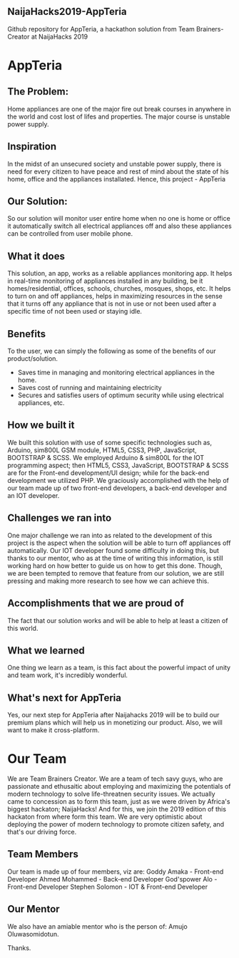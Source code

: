 ## NaijaHacks2019-AppTeria
Github repository for AppTeria, a hackathon solution from Team Brainers-Creator at NaijaHacks 2019 


# AppTeria

## The Problem:
Home appliances are one of the major fire out break courses in anywhere in the world and cost lost of lifes and properties.
The major course is unstable power supply.

## Inspiration 
In the midst of an unsecured society and unstable power supply, there is need for every citizen to have peace and rest of mind about the state of his home, office and the appliances installated. Hence, this project - AppTeria

## Our Solution:
So our solution will monitor user entire home when no one is home or office it automatically switch all electrical appliances off and also these appliances can be controlled from user mobile phone.

## What it does
This solution, an app, works as a reliable appliances monitoring app. It helps in real-time monitoring of appliances installed in any building, be it homes/residential, offices, schools, churches, mosques, shops, etc. 
It helps to turn on and off appliances, helps in maximizing resources in the sense that it turns off any appliance that is not in use or not been used after a specific time of not been used or staying idle.

## Benefits
To the user, we can simply the following as some of the benefits of our product/solution.
- Saves time in managing and monitoring electrical appliances in the home.
- Saves cost of running and maintaining electricity
- Secures and satisfies users of optimum security while using electrical appliances, etc.

## How we built it
We built this solution with use of some specific technologies such as, Arduino, sim800L GSM module, HTML5, CSS3, PHP, JavaScript, BOOTSTRAP & SCSS. 
We employed Arduino & sim800L for the IOT programming aspect; then HTML5, CSS3, JavaScript, BOOTSTRAP & SCSS are for the Front-end development/UI design; while for the back-end development we utilized PHP.
We graciously accomplished with the help of our team made up of two front-end developers, a back-end developer and an IOT developer.

## Challenges we ran into
One major challenge we ran into as related to the development of this project is the aspect when the solution will be able to turn off appliances off automatically. Our IOT developer found some difficulty in doing this, but thanks to our mentor, who as at the time of writing this information, is still working hard on how better to guide us on how to get this done. Though, we are been tempted to remove that feature from our solution, we are still pressing and making more research to see how we can achieve this.

## Accomplishments that we are proud of
The fact that our solution works and will be able to help at least a citizen of this world. 

## What we learned
One thing we learn as a team, is this fact about the powerful impact of unity and team work, it's incredibly wonderful.

## What's next for AppTeria
Yes, our next step for AppTeria after Naijahacks 2019 will be to build our premium plans which will help us in monetizing our product. Also, we will want to make it cross-platform.


# Our Team
We are Team Brainers Creator.
We are a team of tech savy guys, who are passionate and ethusaitic about employing and maximizing the potentials of modern technology to solve life-threatnen security issues.
We actually came to concession as to form this team, just as we were driven by Africa's biggest hackaton; NaijaHacks! And for this, we join the 2019 edition of this hackaton from where form this team.
We are very optimistic about deploying the power of modern technology to promote citizen safety, and that's our driving force.

## Team Members
Our team is made up of four members, viz are:
Goddy Amaka - Front-end Developer 
Ahmed Mohammed  - Back-end Developer
God'spower Alo - Front-end Developer
Stephen Solomon - IOT & Front-end Developer 

## Our Mentor
We also have an amiable mentor who is the person of: Amujo Oluwasomidotun.

Thanks.

